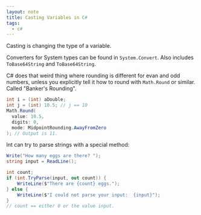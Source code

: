 ```yaml
---
layout: note
title: Casting Variables in C#
tags:
  - c#
---
```


Casting is changing the type of a variable.

Converters for System types can be found in `System.Convert`. Also includes
`ToBase64String` and `ToBase64String`.

C# does that weird thing where rounding is different for evan and odd numbers,
unless you explicitly tell it how to round with `Math.Round` or similar. Called
"Banker's Rounding".

```c#
int i = (int) aDouble;
int j = (int) 10.5; // j == 10
Math.Round(
  value: 10.5,
  digits: 0,
  mode: MidpointRounding.AwayFromZero
); // Output is 11.
```

Int can try to parse strings with a special method:

```c#
Write("How many eggs are there? ");
string input = ReadLine();

int count;
if (int.TryParse(input, out count)) {
    WriteLine($"There are {count} eggs.");
} else {
    WriteLine($"I could not parse your input:  {input}");
}
// count == either 0 or the value input.
```
